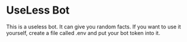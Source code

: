 # UseLess Bot
This is a useless bot. It can give you random facts. If you want to use it yourself, create a file called .env and put your bot token into it.
 
